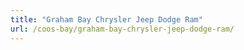 ```yaml
---
title: "Graham Bay Chrysler Jeep Dodge Ram"
url: /coos-bay/graham-bay-chrysler-jeep-dodge-ram/
---
```

